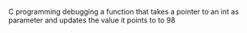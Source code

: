 C programming
debugging
a function that takes a pointer to an int as parameter and updates the value it points to to 98
